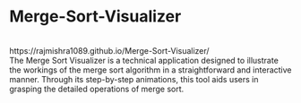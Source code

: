 # Merge-Sort-Visualizer
<br>
https://rajmishra1089.github.io/Merge-Sort-Visualizer/
<br>
The Merge Sort Visualizer is a technical application designed to illustrate the workings of the merge sort algorithm in a straightforward and interactive manner. Through its step-by-step animations, this tool aids users in grasping the detailed operations of merge sort.
